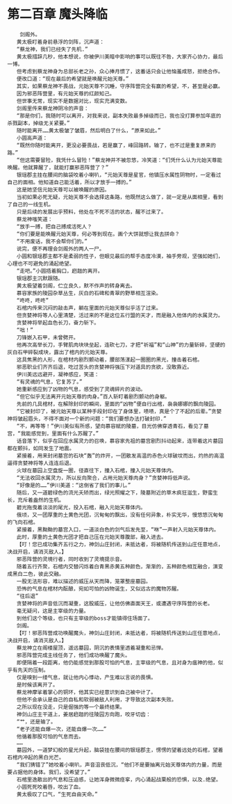 # 第二百章 魔头降临
        剑阁外。
       黄太极盯着身前悬浮的剑阵，沉声道：
       “蔡龙神，我们已经失了先机.”
       黄太极措辞几秒，他本想说，你被伊川美暗中影响的事可以既往不咎，大家齐心协力，最后一博。
       但考虑到蔡龙神身为总部长老之孙，众心捧月惯了，这番话只会让他恼羞成怒，拒绝合作。
       便改口道：“现在最后的希望就是唤醒元始天尊。”
       其实，如果蔡龙神不畏战，元始天尊不沉睡，守序阵营完全有赢的希望，不，甚至是必赢。
       因为邪恶阵营里，有元始天尊的红颜知己。
       但世事无常，现实不是数据对比，现实充满变数。
       剑阁里传来蔡龙神阴冷的声音：
       “那是你们，我随时可以离开，对我来说，副本失败最多掉级而已，我也没打算参加年底的杀戮副本，掉级无关紧要。”
       随时能离开……黄太极皱了皱眉，然后明白了什么，“原来如此。”
       小圆高声道：
       “既然你随时能离开，更没必要畏战，若是赢了，峰回路转。输了，也不过是重复原来的路。”
       “但这需要冒险，我凭什么冒险！”蔡龙神并不被忽悠，冷笑道：“们凭什么认为元始天尊能唤醒。他就算醒了，就能打赢邪恶阵营了？”
       银瑶郡主挂在腰间的脑袋咬着小喇叭，“元始天尊是星官，他镇压水属性阴物时，一定看过自己的面相。他知道自己能活着，所以才放手一搏的。”
       这是她坚信元始天尊可以被唤醒的原因。
       当初如果必死无疑，元始天尊不会选择这条路，他既然这么做了，就一定是从面相里，看到了自己的一线生机。
       只是后续的发展出乎预料，他处在不死不活的状态，醒不过来了。
       蔡龙神嗤笑道：
       “放手一搏，把自己搏成活死人？
       “你们要是能唤醒元始天尊，何必等到现在。画个大饼就想让我去拼命？
       “不用废话，我不会帮你们的。”
       说完，便不再理会剑阁外的两人一尸。
       小圆和银瑶郡主都不是柔弱的性子，但眼见最后的帮手态度冷漠，袖手旁观，坚强如她们，心理也不可避免的涌起绝望。
       “走吧。”小圆捂着胸口，趔趄的离开。
       银瑶郡主沉默跟随。
       黄太极望着剑阁，伫立良久，默不作声的转身离去。
       慕容家族的陵园杂草丛生，灰白的石碑和青翠的野草相互渲染。
       “咚咚，咚咚”
       石棺内传来沉闷的敲击声，躺在里面的元始天尊似乎活了过来。
       但贪婪神将等人心里清楚，活过来的不是这位五行盟的天才，而是融入他体内的水属灵力。
       贪婪神将举起血色长刀，奋力斩下。
       “咄！”
       刀锋嵌入石甲，未曾劈开。
       他再次高举长刀，手臂肌肉块块垒起，连砍七刀，才把“祈福”和“山神”的力量斩碎，坚硬的灰白石甲碎裂成块，露出了棺内的元始天尊。
       这具焦黑的人形，在棺材内剧烈颤动着，腰部荡漾起一圈圈的黑光，撞击着石棺。
       邪恶职业们齐齐后退，吃过苦头的贪婪神将强压下对道具的贪欲，没敢靠近。
       伊川美远远避开，凝神感应，笑道：
       “有灵魂的气息，它复苏了。”
       她重新感应到了凶物的气息，感受到了灵魂碎片的波动。
       “但它似乎无法离开元始天尊的肉身。”百人斩盯着剧烈颤动的身躯。
       先前的几具棺材，在解除封印的瞬间，里面的“凶物”便自行出棺，袅袅娜娜的飘向陵园。
       “它被封印了，被元始天尊以某种手段封印在了身体里，啧啧，真是个了不起的后辈。”贪婪神将皱起眉头，不得不面对一个新的问题：“我们要想办法打破封印.”
       “不，再等等！”伊川美似有所感，望向慕容赋的陵墓，目光仿佛穿透青石，看见了墓宫，“我能感觉到，里面有什么苏醒了。”
       话音落下，似乎在回应水属灵力的召唤，慕容家先祖的墓宫剧烈抖动起来，连带着这片墓园都在颤抖，如同发生了地震。
       紧接着，用来封闭墓宫的石块“轰”的炸开，一团散发高温的赤色火球破坟而出，灼热的高温逼得贪婪神将等人连连后退。
       火球在墓园上空盘旋一圈，径直往下，撞入石棺，撞入元始天尊体内。
       “无法收回水属灵力，所以反向聚合，占用元始天尊肉身？”贪婪神将低声说。
       “好像是的……”伊川美道：“这倒省了我们的事儿。”
       随后，又一道碧绿色的流光夭矫而出，绿光照耀之下，陵墓附近的草木疯狂滋生，野蛮生长，充斥着盎然的生机。
       碧光拖曳着淡淡的尾光，投入石棺，融入元始天尊体内。
       俄顷，又一团厚重的土黄色光团，沉甸甸的飘出，没有任何异象，朴实无华，慢悠悠沉甸甸的飞向石棺。
       紧接着，黑黝黝的墓宫入口，一道淡白色的剑气后发先至，“咻”一声射入元始天尊体内。
       此时，厚重的土黄色光团才把自己压在元始天尊腹部，融入进去。
       【叮！您已成功集齐五行之力，神剑山庄封闭，未抵达者，将被随机传送到山庄任意地点，决战开启，请消灭敌人。】
       邪恶阵营的灵境行者，同时收到了灵境提示音。
       随着五行齐聚，石棺内交替闪烁着白青黑赤黄五种颜色，渐渐的，五种颜色相互融合，演变成黑白二色，彼此交融。
       一股无法形容，难以描述的威压从天而降，笼罩整座墓园。
       恐怖的气息在棺材内酝酿，宛如可怕的凶物诞生，又似远古的魔物苏醒。
       “往后退”
       贪婪神将的声音低沉而凝重，这股威压，让他仿佛直面天王，或遭遇守序阵营的长老。
       毫无疑问，这是主宰级的力量。
       到他们这个等级，也只有主宰级的boss才能镇得住场面了。
       剑阁。
       【叮！邪恶阵营成功唤醒魔头，神剑山庄封闭，未抵达者，将被随机传送到山庄任意地点，决战开启，请消灭敌人。】
       蔡龙神立在阁楼屋顶，遥远墓园，阴沉的表情里透着凝重和忌惮。
       邪恶阵营完成主线任务了，他们成功唤醒了魔头。
       即便隔着一段距离，他仍能感觉到那股可怕的气息，主宰级的气息，且对身为瘟神的他，似乎有先天的压制。
       仅是嗅到一缕气息，就让他内心悸动，产生难以言说的畏惧。
       是时候该离开了。
       蔡龙神摩挲着掌心的铜环，他其实已经意识到自己被中计了。
       但他不会承认是自己的自私和软弱被敌人利用，才导致这次副本失败。
       之所以现在没走，只是倔强的等一个最终结果。
       神剑山庄主干道上，姜居趔趄的往陵园方向跑，咬牙切齿：
       “艹，还是输了。
       “老子还能自爆一次，还能自爆一次……”
       他循着那股可怕的气息而去。
       ……
       墓园外，一道梦幻般的星光升起，脑袋挂在腰间的银瑶郡主，愣愣的望着远处的石棺，望着石棺内冲起的黑白光芒。
       “我们猜错了”她咬着小喇叭，声音沮丧低沉，“他们不是要抽离元始天尊体内的力量，而是要占据他的身体。我们，没希望了。”
       石棺里逸散出的气息和压迫感，让她浑身微微痉挛，内心涌起战栗般的恐惧，以及.绝望。
       小圆死死咬着唇，咬出了血。
       黄太极叹了口气，“生死自由天命。”
